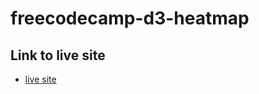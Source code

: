 # freecodecamp-d3-heatmap

## Link to live site

- [live site](https://feihachim.github.io/freecodecamp-d3-heatmap/)
